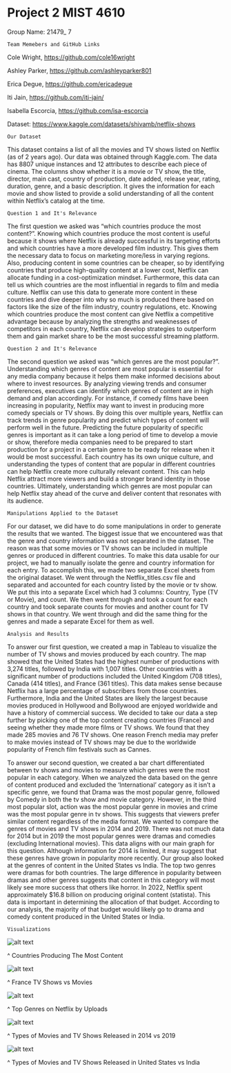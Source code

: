 
# Project 2 MIST 4610
Group Name: 21479_ 7

    Team Memebers and GitHub Links

Cole Wright, https://github.com/cole16wright

Ashley Parker, https://github.com/ashleyparker801 

Erica Degue, https://github.com/ericadegue

Iti Jain, https://github.com/iti-jain/

Isabella Escorcia, https://github.com/isa-escorcia

Dataset: https://www.kaggle.com/datasets/shivamb/netflix-shows 

    Our Dataset
This dataset contains a list of all the movies and TV shows listed on Netflix (as of 2 years ago). Our data was obtained through Kaggle.com. The data has 8807 unique instances and 12 attributes to describe each piece of cinema. The columns show whether it is a movie or TV show, the title, director, main cast, country of production, date added, release year, rating, duration, genre, and a basic description. It gives the information for each movie and show listed to provide a solid understanding of all the content within Netflix’s catalog at the time.  

    Question 1 and It's Relevance
The first question we asked was “which countries produce the most content?”.  Knowing which countries produce the most content is useful because it shows where Netflix is already successful in its targeting efforts and which countries have a more developed film industry. This gives them the necessary data to focus on marketing more/less in varying regions. Also, producing content in some countries can be cheaper, so by identifying countries that produce high-quality content at a lower cost, Netflix can allocate funding in a cost-optimization mindset. Furthermore, this data can tell us which countries are the most influential in regards to film and media culture. Netflix can use this data to generate more content in these countries and dive deeper into why so much is produced there based on factors like the size of the film industry, country regulations, etc. Knowing which countries produce the most content can give Netflix a competitive advantage because by analyzing the strengths and weaknesses of competitors in each country, Netflix can develop strategies to outperform them and gain market share to be the most successful streaming platform.

    Question 2 and It's Relevance
The second question we asked was “which genres are the most popular?”. Understanding which genres of content are most popular is essential for any media company because it helps them make informed decisions about where to invest resources. By analyzing viewing trends and consumer preferences, executives can identify which genres of content are in high demand and plan accordingly. For instance, if comedy films have been increasing in popularity, Netflix may want to invest in producing more comedy specials or TV shows. By doing this over multiple years, Netflix can track trends in genre popularity and predict which types of content will perform well in the future. Predicting the future popularity of specific genres is important as it can take a long period of time to develop a movie or show, therefore media companies need to be prepared to start production for a project in a certain genre to be ready for release when it would be most successful. Each country has its own unique culture, and understanding the types of content that are popular in different countries can help Netflix create more culturally relevant content. This can help Netflix attract more viewers and build a stronger brand identity in those countries. Ultimately, understanding which genres are most popular can help Netflix stay ahead of the curve and deliver content that resonates with its audience.

    Manipulations Applied to the Dataset 
For our dataset, we did have to do some manipulations in order to generate the results that we wanted. The biggest issue that we encountered was that the genre and country information was not separated in the dataset. The reason was that some movies or TV shows can be included in multiple genres or produced in different countries. To make this data usable for our project, we had to manually isolate the genre and country information for each entry.
To accomplish this, we made two separate Excel sheets from the original dataset. We went through the Netflix_titles.csv file and separated and accounted for each country listed by the movie or tv show. We put this into a separate Excel which had 3 columns: Country, Type (TV or Movie), and count. We then went through and took a count for each country and took separate counts for movies and another count for TV shows in that country. We went through and did the same thing for the genres and made a separate Excel for them as well.

    Analysis and Results
To answer our first question, we created a map in Tableau to visualize the number of TV shows and movies produced by each country. The map showed that the United States had the highest number of productions with 3,274 titles, followed by India with 1,007 titles. Other countries with a significant number of productions included the United Kingdom (708 titles), Canada (414 titles), and France (361 titles). This data makes sense because Netflix has a large percentage of subscribers from those countries. Furthermore, India and the United States are likely the largest because movies produced in Hollywood and Bollywood are enjoyed worldwide and have a history of commercial success. We decided to take our data a step further by picking one of the top content creating countries (France) and seeing whether they made more films or TV shows. We found that they made 285 movies and 76 TV shows. One reason French media may prefer to make movies instead of TV shows may be due to the worldwide popularity of French film festivals such as Cannes. 

To answer our second question, we created a bar chart differentiated between tv shows and movies to measure which genres were the most popular in each category. When we analyzed the data based on the genre of content produced and excluded the ‘International’ category as it isn’t a specific genre, we found that Drama was the most popular genre, followed by Comedy in both the tv show and movie category. However, in the third most popular slot, action was the most popular genre in movies and crime was the most popular genre in tv shows. This suggests that viewers prefer similar content regardless of the media format. We wanted to compare the genres of movies and TV shows in 2014 and 2019. There was not much data for 2014 but in 2019 the most popular genres were dramas and comedies (excluding International movies). This data aligns with our main graph for this question. Although information for 2014 is limited, it may suggest that these genres have grown in popularity more recently. Our group also looked at the genres of content in the United States vs India. The top two genres were dramas for both countries. The large difference in popularity between dramas and other genres suggests that content in this category will most likely see more success that others like horror.
 In 2022, Netflix spent approximately $16.8 billion on producing original content (statista). This data is important in determining the allocation of that budget. According to our analysis, the majority of that budget would likely go to drama and comedy content produced in the United States or India.


    Visualizations 
![alt text](https://github.com/cole16wright/SQL_PROJECT2/blob/main/top%205.png)


^ Countries Producing The Most Content

![alt text](https://github.com/cole16wright/SQL_PROJECT2/blob/main/franceGenre.png)


^ France TV Shows vs Movies

![alt text](https://github.com/cole16wright/SQL_PROJECT2/blob/main/topGenres.png)


^ Top Genres on Netflix by Uploads

![alt text](https://github.com/cole16wright/SQL_PROJECT2/blob/main/2014vs2019.png)


^ Types of Movies and TV Shows Released in 2014 vs 2019

![alt text](https://github.com/cole16wright/SQL_PROJECT2/blob/main/typesofMovie.png)


^ Types of Movies and TV Shows Released in United States vs India





